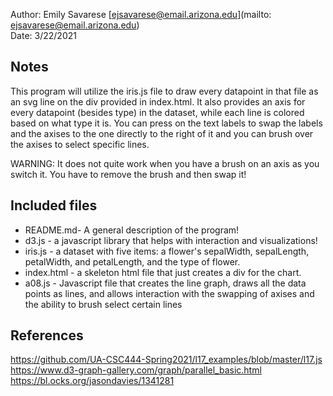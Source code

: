Author: Emily Savarese [ejsavarese@email.arizona.edu](mailto: ejsavarese@email.arizona.edu)  
Date: 3/22/2021


## Notes

This program will utilize the iris.js file to draw every datapoint in that file as an svg line on the div provided in index.html. It also provides an
axis for every datapoint (besides type) in the dataset, while each line 
is colored based on what type it is. You can press on the text labels to
swap the labels and the axises to the one directly to the right of it
and you can brush over the axises to select specific lines.

WARNING: It does not quite work when you have a brush on an axis as you switch it. You have to remove the brush and then swap it!


## Included files

* README.md- A general description of the program!
* d3.js - a javascript library that helps with interaction and visualizations!
* iris.js - a dataset with five items: a flower's sepalWidth, sepalLength, petalWidth, and petalLength, and the type of flower.
* index.html - a skeleton html file that just creates a div for the chart.
* a08.js - Javascript file that creates the line graph, draws all the data points as lines, and allows interaction with the swapping of axises and the ability to brush select certain lines


## References
https://github.com/UA-CSC444-Spring2021/l17_examples/blob/master/l17.js
https://www.d3-graph-gallery.com/graph/parallel_basic.html
https://bl.ocks.org/jasondavies/1341281

